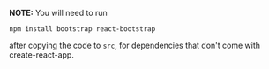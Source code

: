 **NOTE:** You will need to run 

```
npm install bootstrap react-bootstrap
``` 

after copying the code to `src`, for dependencies that don't come with create-react-app.